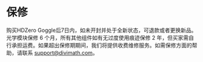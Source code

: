 # 保修

购买HDZero Goggle后7日内，如未开封并处于全新状态，可退款或者更换新品。光学模块保修 6 个月，所有其他组件如有无过度使用痕迹保修 2 年，但买家需自行承担运费。如果超出保修期期间，我们将提供收费维修服务。如需保修方面的帮助，请联系 support@divimath.com。